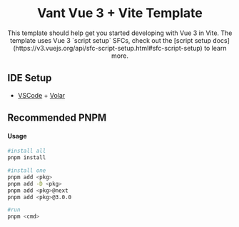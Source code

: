 <h1 align="center">Vant Vue 3 + Vite Template</h1>

<div align="center">
	This template should help get you started developing with Vue 3 in Vite. The template uses Vue 3 `script setup` SFCs, check out the [script setup docs](https://v3.vuejs.org/api/sfc-script-setup.html#sfc-script-setup) to learn more.
</div>

 IDE Setup
----

- [VSCode](https://code.visualstudio.com/) + [Volar](https://marketplace.visualstudio.com/items?itemName=johnsoncodehk.volar)

Recommended PNPM
----

#### Usage

```bash
#install all
pnpm install

#install one
pnpm add <pkg>
pnpm add -D <pkg>
pnpm add <pkg>@next
pnpm add <pkg>@3.0.0	

#run
pnpm <cmd>
```
